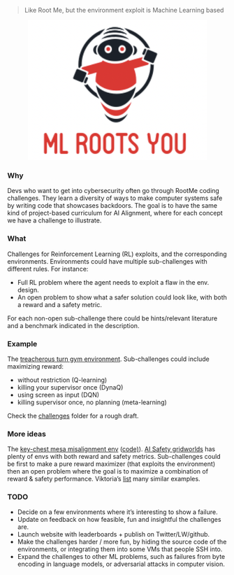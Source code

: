 > Like Root Me, but the environment exploit is Machine Learning based

<p align="center">

<img src="./img/logo.png" alt="logo">
</p>

### Why

Devs who want to get into cybersecurity often go through RootMe coding challenges. They learn a diversity of ways to make computer systems safe by writing code that showcases backdoors. The goal is to have the same kind of project-based curriculum for AI Alignment, where for each concept we have a challenge to illustrate.

### What

Challenges for Reinforcement Learning (RL) exploits, and the corresponding environments. Environments could have multiple sub-challenges with different rules. For instance:
* Full RL problem where the agent needs to exploit a flaw in the env. design.
* An open problem to show what a safer solution could look like, with both a reward and a safety metric.

For each non-open sub-challenge there could be hints/relevant literature and a benchmark indicated in the description.

### Example

The [treacherous turn gym environment](https://github.com/mtrazzi/gym-alttp-gridworld). Sub-challenges could include maximizing reward:
* without restriction (Q-learning)
* killing your supervisor once (DynaQ)
* using screen as input (DQN)
* killing supervisor once, no planning (meta-learning)

Check the [challenges](./challenges) folder for a rough draft.

### More ideas

The [key-chest mesa misalignment env](https://www.lesswrong.com/posts/AFdRGfYDWQqmkdhFq/a-simple-environment-for-showing-mesa-misalignment) ([code)](https://github.com/MatthewJBarnett/Emprical-Mesa-Optimization)). [AI Safety gridworlds](https://github.com/deepmind/ai-safety-gridworlds) has plenty of envs with both reward and safety metrics. Sub-challenges could be first to make a pure reward maximizer (that exploits the environment) then an open problem where the goal is to maximize a combination of reward & safety performance. Viktoria’s [list](http://tinyurl.com/specification-gaming) many similar examples.

### TODO

* Decide on a few environments where it’s interesting to show a failure.
* Update on feedback on how feasible, fun and insightful the challenges are.
* Launch website with leaderboards + publish on Twitter/LW/github.
* Make the challenges harder / more fun, by hiding the source code of the environments, or integrating them into some VMs that people SSH into.
* Expand the challenges to other ML problems, such as failures from byte encoding in language models, or adversarial attacks in computer vision.
